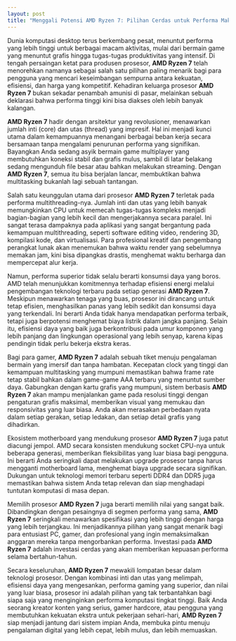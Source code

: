```yaml
---
layout: post
title: "Menggali Potensi AMD Ryzen 7: Pilihan Cerdas untuk Performa Maksimal"
---
```


Dunia komputasi desktop terus berkembang pesat, menuntut performa yang lebih tinggi untuk berbagai macam aktivitas, mulai dari bermain game yang menuntut grafis hingga tugas-tugas produktivitas yang intensif. Di tengah persaingan ketat para produsen prosesor, **AMD Ryzen 7** telah menorehkan namanya sebagai salah satu pilihan paling menarik bagi para pengguna yang mencari keseimbangan sempurna antara kekuatan, efisiensi, dan harga yang kompetitif. Kehadiran keluarga prosesor **AMD Ryzen 7** bukan sekadar penambah amunisi di pasar, melainkan sebuah deklarasi bahwa performa tinggi kini bisa diakses oleh lebih banyak kalangan.

**AMD Ryzen 7** hadir dengan arsitektur yang revolusioner, menawarkan jumlah inti (core) dan utas (thread) yang impresif. Hal ini menjadi kunci utama dalam kemampuannya menangani berbagai beban kerja secara bersamaan tanpa mengalami penurunan performa yang signifikan. Bayangkan Anda sedang asyik bermain game multiplayer yang membutuhkan koneksi stabil dan grafis mulus, sambil di latar belakang sedang mengunduh file besar atau bahkan melakukan streaming. Dengan **AMD Ryzen 7**, semua itu bisa berjalan lancar, membuktikan bahwa multitasking bukanlah lagi sebuah tantangan.

Salah satu keunggulan utama dari prosesor **AMD Ryzen 7** terletak pada performa multithreading-nya. Jumlah inti dan utas yang lebih banyak memungkinkan CPU untuk memecah tugas-tugas kompleks menjadi bagian-bagian yang lebih kecil dan mengerjakannya secara paralel. Ini sangat terasa dampaknya pada aplikasi yang sangat bergantung pada kemampuan multithreading, seperti software editing video, rendering 3D, kompilasi kode, dan virtualisasi. Para profesional kreatif dan pengembang perangkat lunak akan menemukan bahwa waktu render yang sebelumnya memakan jam, kini bisa dipangkas drastis, menghemat waktu berharga dan mempercepat alur kerja.

Namun, performa superior tidak selalu berarti konsumsi daya yang boros. AMD telah menunjukkan komitmennya terhadap efisiensi energi melalui pengembangan teknologi terbaru pada setiap generasi **AMD Ryzen 7**. Meskipun menawarkan tenaga yang buas, prosesor ini dirancang untuk tetap efisien, menghasilkan panas yang lebih sedikit dan konsumsi daya yang terkendali. Ini berarti Anda tidak hanya mendapatkan performa terbaik, tetapi juga berpotensi menghemat biaya listrik dalam jangka panjang. Selain itu, efisiensi daya yang baik juga berkontribusi pada umur komponen yang lebih panjang dan lingkungan operasional yang lebih senyap, karena kipas pendingin tidak perlu bekerja ekstra keras.

Bagi para gamer, **AMD Ryzen 7** adalah sebuah tiket menuju pengalaman bermain yang imersif dan tanpa hambatan. Kecepatan clock yang tinggi dan kemampuan multitasking yang mumpuni memastikan bahwa frame rate tetap stabil bahkan dalam game-game AAA terbaru yang menuntut sumber daya. Gabungkan dengan kartu grafis yang mumpuni, sistem berbasis **AMD Ryzen 7** akan mampu menjalankan game pada resolusi tinggi dengan pengaturan grafis maksimal, memberikan visual yang memukau dan responsivitas yang luar biasa. Anda akan merasakan perbedaan nyata dalam setiap gerakan, setiap ledakan, dan setiap detail grafis yang dihadirkan.

Ekosistem motherboard yang mendukung prosesor **AMD Ryzen 7** juga patut diacungi jempol. AMD secara konsisten mendukung socket CPU-nya untuk beberapa generasi, memberikan fleksibilitas yang luar biasa bagi pengguna. Ini berarti Anda seringkali dapat melakukan upgrade prosesor tanpa harus mengganti motherboard lama, menghemat biaya upgrade secara signifikan. Dukungan untuk teknologi memori terbaru seperti DDR4 dan DDR5 juga memastikan bahwa sistem Anda tetap relevan dan siap menghadapi tuntutan komputasi di masa depan.

Memilih prosesor **AMD Ryzen 7** juga berarti memilih nilai yang sangat baik. Dibandingkan dengan pesaingnya di segmen performa yang sama, **AMD Ryzen 7** seringkali menawarkan spesifikasi yang lebih tinggi dengan harga yang lebih terjangkau. Ini menjadikannya pilihan yang sangat menarik bagi para entusiast PC, gamer, dan profesional yang ingin memaksimalkan anggaran mereka tanpa mengorbankan performa. Investasi pada **AMD Ryzen 7** adalah investasi cerdas yang akan memberikan kepuasan performa selama bertahun-tahun.

Secara keseluruhan, **AMD Ryzen 7** mewakili lompatan besar dalam teknologi prosesor. Dengan kombinasi inti dan utas yang melimpah, efisiensi daya yang mengesankan, performa gaming yang superior, dan nilai yang luar biasa, prosesor ini adalah pilihan yang tak terbantahkan bagi siapa saja yang menginginkan performa komputasi tingkat tinggi. Baik Anda seorang kreator konten yang serius, gamer hardcore, atau pengguna yang membutuhkan kekuatan ekstra untuk pekerjaan sehari-hari, **AMD Ryzen 7** siap menjadi jantung dari sistem impian Anda, membuka pintu menuju pengalaman digital yang lebih cepat, lebih mulus, dan lebih memuaskan.
